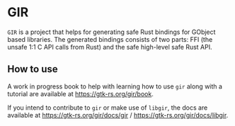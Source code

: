 # GIR

`GIR` is a project that helps for generating safe Rust bindings for GObject
based libraries. The generated bindings consists of two parts: FFI (the unsafe
1:1 C API calls from Rust) and the safe high-level safe Rust API.

## How to use

A work in progress book to help with learning how to use `gir` along with a
tutorial are available at <https://gtk-rs.org/gir/book>.

If you intend to contribute to `gir` or make use of `libgir`, the docs are
available at <https://gtk-rs.org/gir/docs/gir> /
<https://gtk-rs.org/gir/docs/libgir>.
